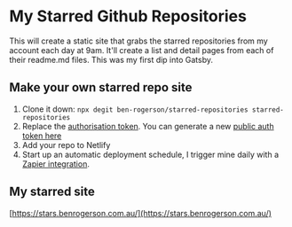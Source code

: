 # My Starred Github Repositories

This will create a static site that grabs the starred repositories from my account each day at 9am.
It'll create a list and detail pages from each of their readme.md files.
This was my first dip into Gatsby.

## Make your own starred repo site

1. Clone it down: `npx degit ben-rogerson/starred-repositories starred-repositories`
2. Replace the [authorisation token](https://github.com/ben-rogerson/starred-repositories/blob/master/gatsby-config.js#L17). You can generate a new [public auth token here](https://github.com/settings/tokens)
3. Add your repo to Netlify
4. Start up an automatic deployment schedule, I trigger mine daily with a [Zapier integration](https://zapier.com/apps/netlify/integrations/schedule/29330/start-a-new-deploy-of-a-netlify-site-on-a-daily-schedule).

## My starred site

[https://stars.benrogerson.com.au/](https://stars.benrogerson.com.au/)
